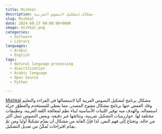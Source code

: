 ```yaml
---
title: Mishkal
description: مشكال لتشكيل النصوص العربية.
slug: Mishkal
date: 2024-08-27 00:00:00+0000
image: mishkal.png
categories:
  - Software
  - Library
languages:
  - Arabic
  - English
tags:
  - Natural language processing
  - diacritization
  - Arabic language
  - Open Source
  - Python

---
```


[Mishkal](https://github.com/linuxscout/mishkal) مشكال برنامج لتشكيل النصوص العربية آليا لاستعمالها في القراءة والتعليم وفك الغمض عنها برنامج مشكال مفتوح المصدر، مما يعطي للمستخدم والمطوّر حريّة استعماله،  والهدف منه توفير اللبنات الأساسية لبناء نظم لمعالجة اللغة العربية،  وتطبيقات مختلفة لها. خوارزميات التشكيل تقريبية، ونتائجها غير دقيقة، وبعض النصوص تتمل أكثر من  حالة، وتحتاج إلى فهم النص، لذا فإنّ الغاية من مشكال أن يقدّم تشكيلا  أوليا ومن ثمّ يقدّم اقتراحات  تُمكّنُ من تعديل التشكيل.
